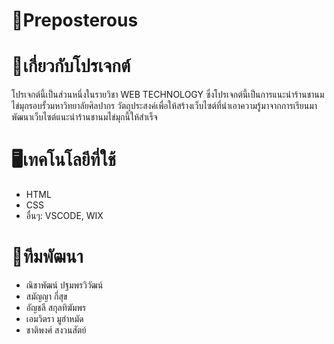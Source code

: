 # 📍Preposterous
# 🔗เกี่ยวกับโปรเจกต์
โปรเจกต์นี้เป็นส่วนหนึ่งในรายวิชา WEB TECHNOLOGY ซึ่งโปรเจกต์นี้เป็นการแนะนำร้านชานมไข่มุกรอบรั้วมหาวิทยาลัยศิลปากร วัตถุประสงค์เพื่อให้สร้างเว็บไซต์ที่นำเอาความรู้มาจากการเรียนมาพัฒนาเว็บไซต์แนะนำร้านชานมไข่มุกนี้ให้สำเร็จ

# 🖥️เทคโนโลยีที่ใช้
- HTML
- CSS
- อื่นๆ: VSCODE, WIX

# 🏡ทีมพัฒนา
- ณิชาพัฒน์ ปฐมพรวิวัฒน์
- สมัญญา กี่สุข
- อัญชลี สกุลทิฆัมพร
- เอมวิตรา มูฮำหมัด
- ชาติพงศ์ สงวนสัตย์

